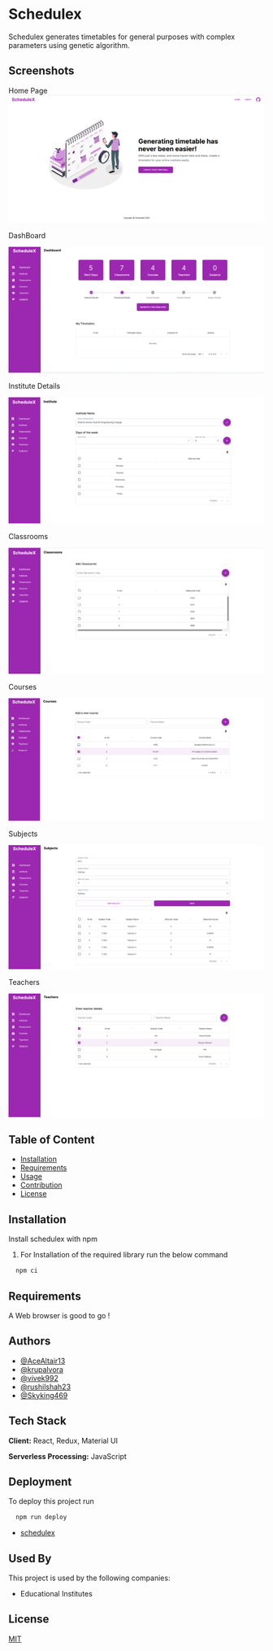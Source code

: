 
# Schedulex

Schedulex generates timetables for general purposes with complex parameters using genetic algorithm.

## Screenshots
Home Page
![Home Page](https://raw.githubusercontent.com/AceAltair13/schedulex/main/screenshots/home.png)

DashBoard

![DashBoard](https://raw.githubusercontent.com/AceAltair13/schedulex/main/screenshots/dashboard.png)

Institute Details

![Institute Details ](https://raw.githubusercontent.com/AceAltair13/schedulex/main/screenshots/instituteDetails.png)

Classrooms

![Classrooms ](https://raw.githubusercontent.com/AceAltair13/schedulex/main/screenshots/classroom.png)

Courses

![Courses](https://raw.githubusercontent.com/AceAltair13/schedulex/main/screenshots/courseDetails.png)

Subjects

![Subjects](https://raw.githubusercontent.com/AceAltair13/schedulex/main/screenshots/subjects.png)

Teachers

![Teachers](https://raw.githubusercontent.com/AceAltair13/schedulex/main/screenshots/teacherDetails.png)
## Table of Content

 - [Installation](##Installation)
 - [Requirements](##Requirements)
 - [Usage](##Usage)
 - [Contribution](https://bulldogjob.com/news/449-how-to-write-a-good-readme-for-your-github-project)
 - [License](https://bulldogjob.com/news/449-how-to-write-a-good-readme-for-your-github-project)



## Installation

Install schedulex with npm

1. For Installation of the required library run the below command
```bash
  npm ci
```



    
## Requirements

A Web browser is good to go !
## Authors

- [@AceAltair13](https://www.github.com/AceAltair13)
- [@krupalvora](https://www.github.com/krupalvora)
- [@vivek992](https://www.github.com/vivek992)
- [@rushilshah23](https://www.github.com/rushilshah23)
- [@Skyking469](https://www.github.com/Skyking469)

## Tech Stack

**Client:** React, Redux, Material UI

**Serverless Processing:** JavaScript
## Deployment

To deploy this project run

```bash
  npm run deploy
```
- [schedulex](https://AceAltair13.github.io/schedulex)

## Used By

This project is used by the following companies:

- Educational Institutes



## License

[MIT](https://github.com/AceAltair13/schedulex/blob/main/LICENSE)

